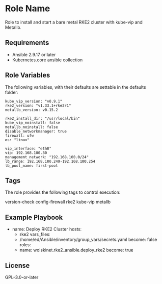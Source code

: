 Role Name
=========

Role to install and start a bare metal RKE2 cluster with kube-vip and Metallb.

Requirements
------------

* Ansible 2.9.17 or later
* Kubernetes.core ansible collection

Role Variables
--------------

The following variables, with their defaults are settable in the defaults folder:
```
kube_vip_version: "v0.9.1"
rke2_version: "v1.33.1+rke2r1"
metallb_version: v0.15.2

rke2_install_dir: "/usr/local/bin"
kube_vip_noinstall: false
metallb_noinstall: false
disable_networkmanager: true
firewall: ufw
os: "linux"

vip_interface: "eth0"
vip: 192.168.100.30
management_network: "192.168.100.0/24"
lb_range: 192.168.100.240-192.168.100.254
lb_pool_name: first-pool
```
Tags
----

The role provides the following tags to control execution:

version-check
config-firewall
rke2
kube-vip
metallb

Example Playbook
----------------

- name: Deploy RKE2 Cluster
  hosts:
    - rke2
  vars_files:
    - /home/ed/Ansible/inventory/group_vars/secrets.yaml
  become: false
  roles:
    - name: wolskinet.rke2_ansible.deploy_rke2
      become: true

License
-------

GPL-3.0-or-later
